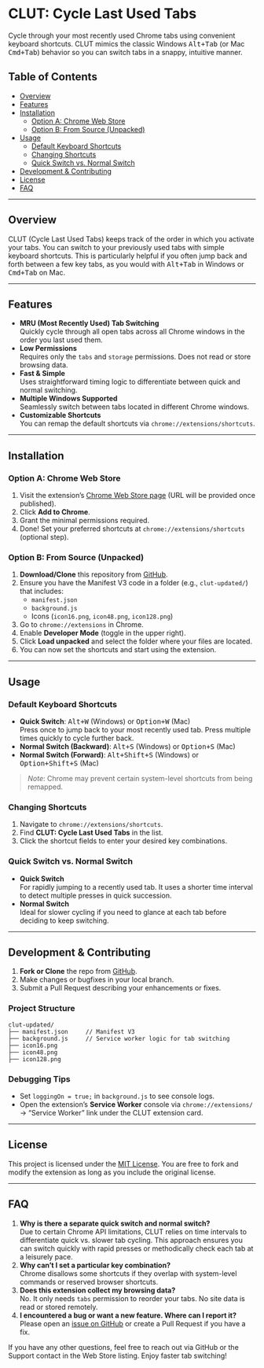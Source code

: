 # CLUT: Cycle Last Used Tabs

Cycle through your most recently used Chrome tabs using convenient keyboard shortcuts. CLUT mimics the classic Windows <kbd>Alt+Tab</kbd> (or Mac <kbd>Cmd+Tab</kbd>) behavior so you can switch tabs in a snappy, intuitive manner.

## Table of Contents
- [Overview](#overview)
- [Features](#features)
- [Installation](#installation)
  - [Option A: Chrome Web Store](#option-a-chrome-web-store)
  - [Option B: From Source (Unpacked)](#option-b-from-source-unpacked)
- [Usage](#usage)
  - [Default Keyboard Shortcuts](#default-keyboard-shortcuts)
  - [Changing Shortcuts](#changing-shortcuts)
  - [Quick Switch vs. Normal Switch](#quick-switch-vs-normal-switch)
- [Development & Contributing](#development--contributing)
- [License](#license)
- [FAQ](#faq)

---

## Overview
CLUT (Cycle Last Used Tabs) keeps track of the order in which you activate your tabs. You can switch to your previously used tabs with simple keyboard shortcuts. This is particularly helpful if you often jump back and forth between a few key tabs, as you would with <kbd>Alt+Tab</kbd> in Windows or <kbd>Cmd+Tab</kbd> on Mac.

---

## Features
- **MRU (Most Recently Used) Tab Switching**  
  Quickly cycle through all open tabs across all Chrome windows in the order you last used them.
- **Low Permissions**  
  Requires only the `tabs` and `storage` permissions. Does not read or store browsing data.
- **Fast & Simple**  
  Uses straightforward timing logic to differentiate between quick and normal switching.
- **Multiple Windows Supported**  
  Seamlessly switch between tabs located in different Chrome windows.
- **Customizable Shortcuts**  
  You can remap the default shortcuts via `chrome://extensions/shortcuts`.

---

## Installation

### Option A: Chrome Web Store
1. Visit the extension’s [Chrome Web Store page](#) (URL will be provided once published).
2. Click **Add to Chrome**.
3. Grant the minimal permissions required.
4. Done! Set your preferred shortcuts at `chrome://extensions/shortcuts` (optional step).

### Option B: From Source (Unpacked)
1. **Download/Clone** this repository from [GitHub](https://github.com/bluman1/clut.git).
2. Ensure you have the Manifest V3 code in a folder (e.g., `clut-updated/`) that includes:
   - `manifest.json`
   - `background.js`
   - Icons (`icon16.png`, `icon48.png`, `icon128.png`)
3. Go to `chrome://extensions` in Chrome.
4. Enable **Developer Mode** (toggle in the upper right).
5. Click **Load unpacked** and select the folder where your files are located.
6. You can now set the shortcuts and start using the extension.

---

## Usage

### Default Keyboard Shortcuts
- **Quick Switch**: <kbd>Alt+W</kbd> (Windows) or <kbd>Option+W</kbd> (Mac)  
  Press once to jump back to your most recently used tab. Press multiple times quickly to cycle further back.
- **Normal Switch (Backward)**: <kbd>Alt+S</kbd> (Windows) or <kbd>Option+S</kbd> (Mac)
- **Normal Switch (Forward)**: <kbd>Alt+Shift+S</kbd> (Windows) or <kbd>Option+Shift+S</kbd> (Mac)

> *Note*: Chrome may prevent certain system-level shortcuts from being remapped.

### Changing Shortcuts
1. Navigate to `chrome://extensions/shortcuts`.
2. Find **CLUT: Cycle Last Used Tabs** in the list.
3. Click the shortcut fields to enter your desired key combinations.

### Quick Switch vs. Normal Switch
- **Quick Switch**  
  For rapidly jumping to a recently used tab. It uses a shorter time interval to detect multiple presses in quick succession.
- **Normal Switch**  
  Ideal for slower cycling if you need to glance at each tab before deciding to keep switching.

---

## Development & Contributing

1. **Fork or Clone** the repo from [GitHub](https://github.com/bluman1/clut.git).
2. Make changes or bugfixes in your local branch.
3. Submit a Pull Request describing your enhancements or fixes.

### Project Structure
```
clut-updated/
├── manifest.json     // Manifest V3
├── background.js     // Service worker logic for tab switching
├── icon16.png
├── icon48.png
├── icon128.png
```

### Debugging Tips
- Set `loggingOn = true;` in `background.js` to see console logs.
- Open the extension’s **Service Worker** console via `chrome://extensions/` → “Service Worker” link under the CLUT extension card.

---

## License
This project is licensed under the [MIT License](LICENSE). You are free to fork and modify the extension as long as you include the original license.

---

## FAQ
1. **Why is there a separate quick switch and normal switch?**  
   Due to certain Chrome API limitations, CLUT relies on time intervals to differentiate quick vs. slower tab cycling. This approach ensures you can switch quickly with rapid presses or methodically check each tab at a leisurely pace.
2. **Why can’t I set a particular key combination?**  
   Chrome disallows some shortcuts if they overlap with system-level commands or reserved browser shortcuts.
3. **Does this extension collect my browsing data?**  
   No. It only needs `tabs` permission to reorder your tabs. No site data is read or stored remotely.
4. **I encountered a bug or want a new feature. Where can I report it?**  
   Please open an [issue on GitHub](https://github.com/bluman1/clut/issues) or create a Pull Request if you have a fix.

If you have any other questions, feel free to reach out via GitHub or the Support contact in the Web Store listing. Enjoy faster tab switching!